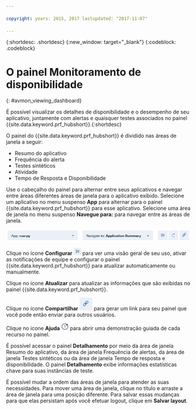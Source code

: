 ```yaml
---

copyright: years: 2015, 2017 lastupdated: "2017-11-07"

---
```


{:shortdesc: .shortdesc}
{:new_window: target="_blank"}
{:codeblock: .codeblock}

# O painel Monitoramento de disponibilidade
{: #avmon_viewing_dashboard}

É possível visualizar os detalhes de disponibilidade e o desempenho de seu aplicativo,
juntamente com alertas e quaisquer testes associados no painel {{site.data.keyword.prf_hubshort}}.{:shortdesc}

O painel do {{site.data.keyword.prf_hubshort}} é dividido nas
áreas de janela a seguir:

-   Resumo do aplicativo
-   Frequência do alerta
-   Testes sintéticos
-   Atividade
-   Tempo de Resposta e Disponibilidade

Use o cabeçalho do painel para alternar entre seus aplicativos e navegar entre áreas
diferentes áreas de janela para o aplicativo exibido. Selecione um aplicativo no menu suspenso **App** para alternar para o painel {{site.data.keyword.prf_hubshort}}
para esse aplicativo. Selecione uma área de janela no menu suspenso **Navegue para:** para navegar entre as áreas de janela.

![Cabeçalho do painel Monitoramento de disponibilidadecom menu App, Navegar para o menu, ícone Configurar, ícone Atualizar e ícone Compartilhar.](images/avmon_dash_header.png)


Clique no ícone **Configurar** ![Ícone Configurar](images/config_icn_white_smll.jpg) para ver uma visão geral de seu uso, ativar as notificações de equipe e configurar o painel {{site.data.keyword.prf_hubshort}}
para atualizar automaticamente ou manualmente.

Clique no ícone **Atualizar** para atualizar as informações que são
exibidas no painel {{site.data.keyword.prf_hubshort}}.

Clique no ícone **Compartilhar** ![Ícone Compartilhar](images/avmon_icn_share.png) para gerar um link
para seu painel que você pode então enviar para outros usuários.

Clique no ícone **Ajuda** ![Ícone de Ajuda](images/help_icn_white_sml.jpg) para abrir uma demonstração guiada de cada recurso no painel.

É possível acessar o painel **Detalhamento** por meio da área de janela
Resumo do aplicativo, da área de janela Frequência de alertas, da área de janela Testes sintéticos
ou da área de janela Tempo de resposta e disponibilidade. O painel **Detalhamento**
exibe informações estatísticas chave para suas instâncias de teste.

É possível mudar a ordem das áreas de janela para atender as suas necessidades. Para mover uma área de janela, clique
no título e arraste a área de janela para uma posição diferente. Para salvar essas mudanças para
que elas persistam após você efetuar logout, clique em **Salvar layout**.
